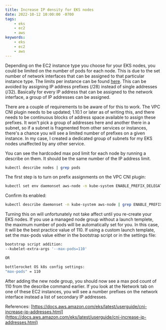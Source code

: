```yaml
---
title: Increase IP density for EKS nodes
date: 2022-10-12 10:00:00 -0700
tags:
    - eks
    - ec2
    - aws
keywords:
    - eks
    - ec2
    - aws
---
```


Depending on the EC2 instance type you choose for your EKS nodes, you could be limited on the number of pods for each node. This is due to the set number of network interfaces that can be assigned to that particular instance type. The limits per instance can be found [here](https://github.com/awslabs/amazon-eks-ami/blob/master/files/eni-max-pods.txt). This can be avoided by assigning IP address prefixes (/28) instead of single addresses (/32). Basically for every IP address that can be assigned to the network interface, a group of IP addresses can be assigned.

There are a couple of requirements to be aware of for this to work. The VPC CNI plugin needs to be updated; 1.10.1 or later as of writing this, and there needs to be continuous blocks of address space available to assign these prefixes. It won't pick a group of addresses here and another there in a subnet, so if a subnet is fragmented from other services or instances, there's a chance you will see a limited number of prefixes on a given instance. In my case, I created a dedicated group of subnets for my EKS nodes unaffected by any other service.

You can see the hardcoded max pod limit for each node by running a describe on them. It should be the same number of the IP address limit.
```bash
kubectl describe nodes | grep pods
```

The first step is to turn on prefix assignments on the VPC CNI plugin:
```bash
kubectl set env daemonset aws-node -n kube-system ENABLE_PREFIX_DELEGATION=true
```

Confirm its enabled:
```bash
kubectl describe daemonset -n kube-system aws-node | grep ENABLE_PREFIX_DELEGATION
```

Turning this on will unfortunately not take affect until you re-create your EKS nodes. If you use a managed node group without a launch templete, the maximum number of pods will be automatically set for you. In this case, it will be the best practice value of 110. If using a custom launch template, set the max-pods value either in the bootstrap script or in the settings file:

```bash
bootstrap script addition:
--kubelet-extra-args '--max-pods=110'

OR

bottlerocket OS k8s config settings:
"max-pods" = 110
```

After adding the new node group, you should now see a max pod count of 110 from the describe command earlier. If you look at the Network tab on one of these EC2 instances, you will see a number prefixes on the network interface instead a list of secondary IP addresses.

References:
[https://docs.aws.amazon.com/eks/latest/userguide/cni-increase-ip-addresses.html](https://docs.aws.amazon.com/eks/latest/userguide/cni-increase-ip-addresses.html)
